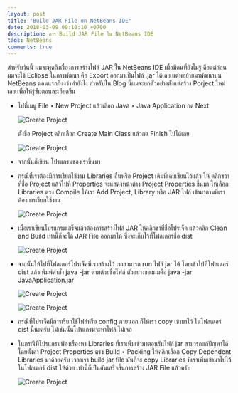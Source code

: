 ```yaml
---
layout: post
title: "Build JAR File on NetBeans IDE"
date: 2018-03-09 09:10:10 +0700
description: การ Build JAR File ใน NetBeans IDE
tags: NetBeans
comments: true
---
```

สำหรับวันนี้ ผมจะพูดถึงเรื่องการสร้างไฟล์ JAR ใน NetBeans IDE เผื่อมีคนที่ยังไม่รู้ คือแต่ก่อนผมจะใช้ Eclipse ในการพัฒนา คือ Export ออกมาเป็นไฟล์ .jar ได้เลย แต่พอย้ายมาพัฒนาบน NetBeans ตอนแรกก็งงว่าทำยังไง สำหรับใน Blog นี้ผมจะยกตัวอย่างตั้งแต่สร้าง Porject ใหม่เลย เพื่อให้รู้ขั้นตอนละเอียดขึ้น

- ไปที่เมนู File ‣ New Project แล้วเลือก Java ‣ Java Application กด Next

    ![Create Project](https://res.cloudinary.com/sdees-reallife/image/upload/c_scale,e_shadow:20,w_400/v1520847474/jar_1_2018-03-09.png)

    ตั้งชื่อ Project คลิกเลือก Create Main Class แล้วกด Finish ไปได้เลย

    ![Create Project](https://res.cloudinary.com/sdees-reallife/image/upload/c_scale,e_shadow:20,w_400/v1520847485/jar_2_2018-03-09.png)

- จากนั้นก็เขียน โปรแกรมของเราขึ้นมา

- กรณีที่เราต้องมีการเรียกใช้งาน Libraries อื่นหรือ Project เดิมที่เคยเขียนไว้แล้ว
   ให้ คลิกขวา ที่ชื่อ Project แล้วไปที่ Properties จะแสดงหน้าต่าง Project Properties ขึ้นมา
   ให้เลือก Libraries ตรง Compile ให้เรา Add Project, Library หรือ JAR ไฟล์ เข้ามาตามที่เราต้องการเรียกใช้งาน

    ![Create Project](https://res.cloudinary.com/sdees-reallife/image/upload/c_scale,e_shadow:20,w_400/v1520847980/jar_3_2018-03-09.png)

- เมื่อเราเขียนโปรแกรมเสร็จแล้วต้องการสร้างไฟล์ JAR ให้คลิกขาที่ชื่อโปรเจ็ค แล้วคลิก Clean and Build เท่านี้ก็จะได้ JAR File ออกมาให้ ซึ่งจะเก็บไว้ที่โฟลเดอร์ชื่อ dist

    ![Create Project](https://res.cloudinary.com/sdees-reallife/image/upload/c_scale,e_shadow:20,w_200/v1520847500/jar_4_2018-03-09.png)

- จากนั้นให้ไปที่โฟลเดอร์โปรเจ็คที่เราสร้างไว้ เราสามารถ run ไฟล์ jar ได้ โดยเข้าไปที่โฟลเดอร์ dist แล้ว พิมพ์คำสั่ง java -jar ตามด้วยชื่อไฟล์ ตัวอย่างของผมคือ java -jar JavaApplication.jar

    ![Create Project](https://res.cloudinary.com/sdees-reallife/image/upload/c_scale,e_shadow:20,w_400/v1520848226/jar_6_2018-03-09.png)

    ![Create Project](https://res.cloudinary.com/sdees-reallife/image/upload/c_scale,e_shadow:20,w_400/v1520848332/jar_7_2018-03-09.png)

- กรณีที่โปรเจ็คมีการเรียกใช้ไฟล์หรือ config ภายนอก ก็ให้เรา copy เข้ามาไว้ ในโฟลเดอร์ dist นี้นะครับ ไม่เช่นนั้นโปรแกรมจะหาไฟล์ ไม่เจอ

- ในกรณีที่โปรแกรมฟ้องเรื่องหา Libraries ที่เราเพิ่มเข้ามาตอนรันไฟล์ jar สามารถแก้ปัญหาได้โดยตั้งค่า Project Properties ตรง Build ‣ Packing ให้คลิกเลือก Copy Dependent Libraries มาด้วยครับ เวลาเรา build jar file มันก็จะ copy Libraries ที่เราเพิ่มเข้ามาไปไว้ในโฟลเดอร์ dist ให้ด้วย เท่านี้ก็เป็นอันเสร็จสิ้นการสร้าง JAR File แล้วครับ

    ![Create Project](https://res.cloudinary.com/sdees-reallife/image/upload/c_scale,e_shadow:20,w_400/v1520848473/jar_5_2018-03-09.png)
